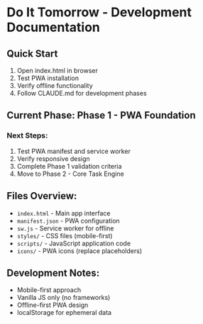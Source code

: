 # Do It Tomorrow - Development Documentation

## Quick Start
1. Open index.html in browser
2. Test PWA installation
3. Verify offline functionality
4. Follow CLAUDE.md for development phases

## Current Phase: Phase 1 - PWA Foundation

### Next Steps:
1. Test PWA manifest and service worker
2. Verify responsive design
3. Complete Phase 1 validation criteria
4. Move to Phase 2 - Core Task Engine

## Files Overview:
- `index.html` - Main app interface
- `manifest.json` - PWA configuration  
- `sw.js` - Service worker for offline
- `styles/` - CSS files (mobile-first)
- `scripts/` - JavaScript application code
- `icons/` - PWA icons (replace placeholders)

## Development Notes:
- Mobile-first approach
- Vanilla JS only (no frameworks)
- Offline-first PWA design
- localStorage for ephemeral data

